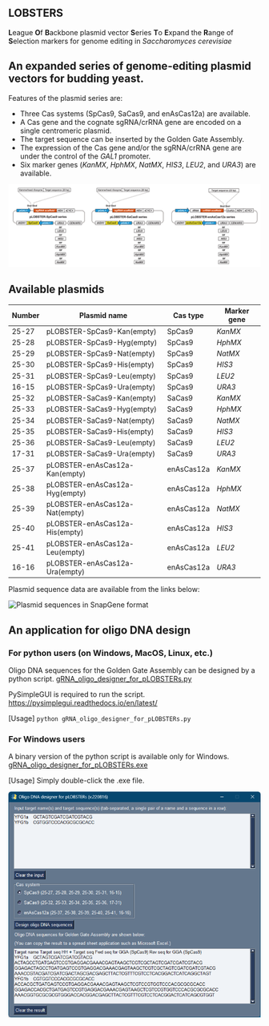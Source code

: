 ## LOBSTERS
**L**eague **O**f **B**ackbone plasmid vector **S**eries **T**o **E**xpand the **R**ange of **S**election markers for genome editing in <I>Saccharomyces cerevisiae</I>

## An expanded series of genome-editing plasmid vectors for budding yeast.
Features of the plasmid series are:
- Three Cas systems (SpCas9, SaCas9, and enAsCas12a) are available.
- A Cas gene and the cognate sgRNA/crRNA gene are encoded on a single centromeric plasmid.
- The target sequence can be inserted by the Golden Gate Assembly.
- The expression of the Cas gene and/or the sgRNA/crRNA gene are under the control of the <I>GAL1</I> promoter.
- Six marker genes (<I>KanMX</I>, <I>HphMX</I>, <I>NatMX</I>, <I>HIS3</I>, <I>LEU2</I>, and <I>URA3</I>) are available.

![Schematic](https://github.com/poccopen/LOBSTERS/blob/main/pLOBSTERs_schematic.png)

## Available plasmids
|  Number  | Plasmid name                 | Cas type     |  Marker gene  |
| -------- | ---------------------------- | ------------ | ------------- |
|  25-27   | pLOBSTER-SpCas9-Kan(empty)   |  SpCas9      | <I>KanMX </I> |
|  25-28   | pLOBSTER-SpCas9-Hyg(empty)   |  SpCas9      | <I>HphMX </I> |
|  25-29   | pLOBSTER-SpCas9-Nat(empty)   |  SpCas9      | <I>NatMX </I> |
|  25-30   | pLOBSTER-SpCas9-His(empty)   |  SpCas9      | <I> HIS3 </I> |
|  25-31   | pLOBSTER-SpCas9-Leu(empty)   |  SpCas9      | <I> LEU2 </I> |
|  16-15   | pLOBSTER-SpCas9-Ura(empty)   |  SpCas9      | <I> URA3 </I> |
|  25-32   | pLOBSTER-SaCas9-Kan(empty)   |  SaCas9      | <I>KanMX </I> |
|  25-33   | pLOBSTER-SaCas9-Hyg(empty)   |  SaCas9      | <I>HphMX </I> |
|  25-34   | pLOBSTER-SaCas9-Nat(empty)   |  SaCas9      | <I>NatMX </I> |
|  25-35   | pLOBSTER-SaCas9-His(empty)   |  SaCas9      | <I> HIS3 </I> |
|  25-36   | pLOBSTER-SaCas9-Leu(empty)   |  SaCas9      | <I> LEU2 </I> |
|  17-31   | pLOBSTER-SaCas9-Ura(empty)   |  SaCas9      | <I> URA3 </I> |
|  25-37   |pLOBSTER-enAsCas12a-Kan(empty)|  enAsCas12a  | <I>KanMX </I> |
|  25-38   |pLOBSTER-enAsCas12a-Hyg(empty)|  enAsCas12a  | <I>HphMX </I> |
|  25-39   |pLOBSTER-enAsCas12a-Nat(empty)|  enAsCas12a  | <I>NatMX </I> |
|  25-40   |pLOBSTER-enAsCas12a-His(empty)|  enAsCas12a  | <I> HIS3 </I> |
|  25-41   |pLOBSTER-enAsCas12a-Leu(empty)|  enAsCas12a  | <I> LEU2 </I> |
|  16-16   |pLOBSTER-enAsCas12a-Ura(empty)|  enAsCas12a  | <I> URA3 </I> |

Plasmid sequence data are available from the links below:

![Plasmid sequences in SnapGene format](https://github.com/poccopen/LOBSTERS/tree/main/pLOBSTERs_SnapGene)

## An application for oligo DNA design
### For python users (on Windows, MacOS, Linux, etc.)
Oligo DNA sequences for the Golden Gate Assembly can be designed by a python script. [gRNA_oligo_designer_for_pLOBSTERs.py](https://github.com/poccopen/LOBSTERS/tree/main/gRNA_oligo_designer_for_pLOBSTERs.py)

PySimpleGUI is required to run the script. https://pysimplegui.readthedocs.io/en/latest/

[Usage] `python gRNA_oligo_designer_for_pLOBSTERs.py`

### For Windows users
A binary version of the python script is available only for Windows. [gRNA_oligo_designer_for_pLOBSTERs.exe](https://www.dropbox.com/s/k9lh0sh21y4bi90/gRNA_oligo_designer_for_pLOBSTERs.exe?dl=0)

[Usage] Simply double-click the .exe file.

![Screen shot](https://github.com/poccopen/LOBSTERS/blob/main/gRNA_oligo_designer_for_pLOBSTERs.png)
